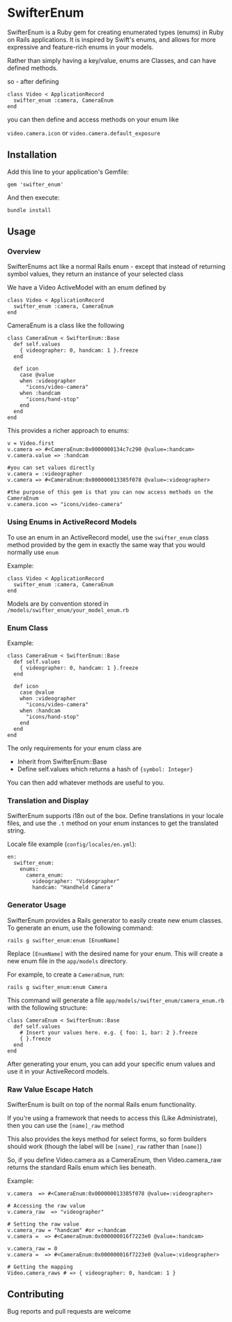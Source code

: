 # SwifterEnum

SwifterEnum is a Ruby gem for creating enumerated types (enums) in Ruby on Rails applications. 
It is inspired by Swift's enums, and allows for more expressive and feature-rich enums in your models.

Rather than simply having a key/value, enums are Classes, and can have defined methods.

so - after defining

    class Video < ApplicationRecord
      swifter_enum :camera, CameraEnum
    end

you can then define and access methods on your enum like

`video.camera.icon`
or `video.camera.default_exposure`


## Installation

Add this line to your application's Gemfile:

    gem 'swifter_enum'

And then execute:

    bundle install

## Usage

### Overview


SwifterEnums act like a normal Rails enum - except that instead of returning symbol values, they return an instance of your selected class

We have a Video ActiveModel with an enum defined by

    class Video < ApplicationRecord
      swifter_enum :camera, CameraEnum
    end

CameraEnum is a class like the following

    class CameraEnum < SwifterEnum::Base
      def self.values
        { videographer: 0, handcam: 1 }.freeze
      end

      def icon
        case @value
        when :videographer
          "icons/video-camera"
        when :handcam
          "icons/hand-stop"
        end
      end
    end

This provides a richer approach to enums:

    v = Video.first
    v.camera => #<CameraEnum:0x0000000134c7c290 @value=:handcam> 
    v.camera.value => :handcam 

    #you can set values directly
    v.camera = :videographer
    v.camera => #<CameraEnum:0x000000013385f078 @value=:videographer> 

    #the purpose of this gem is that you can now access methods on the CameraEnum
    v.camera.icon => "icons/video-camera" 


### Using Enums in ActiveRecord Models

To use an enum in an ActiveRecord model, use the `swifter_enum` class method provided by the gem in exactly the same way that you would normally use `enum`

Example:

    class Video < ApplicationRecord
      swifter_enum :camera, CameraEnum
    end

Models are by convention stored in `/models/swifter_enum/your_model_enum.rb`


### Enum Class 

Example:

    class CameraEnum < SwifterEnum::Base
      def self.values
        { videographer: 0, handcam: 1 }.freeze
      end

      def icon
        case @value
        when :videographer
          "icons/video-camera"
        when :handcam
          "icons/hand-stop"
        end
      end
    end

The only requirements for your enum class are

* Inherit from SwifterEnum::Base
* Define self.values which returns a hash of `{symbol: Integer}`

You can then add whatever methods are useful to you.

### Translation and Display

SwifterEnum supports i18n out of the box. Define translations in your locale files, and use the `.t` method on your enum instances to get the translated string.

Locale file example (`config/locales/en.yml`):

    en:
      swifter_enum:
        enums:
          camera_enum:
            videographer: "Videographer"
            handcam: "Handheld Camera"

### Generator Usage

SwifterEnum provides a Rails generator to easily create new enum classes. To generate an enum, use the following command:

    rails g swifter_enum:enum [EnumName]

Replace `[EnumName]` with the desired name for your enum. This will create a new enum file in the `app/models` directory.

For example, to create a `CameraEnum`, run:

    rails g swifter_enum:enum Camera

This command will generate a file `app/models/swifter_enum/camera_enum.rb` with the following structure:

    class CameraEnum < SwifterEnum::Base
      def self.values
        # Insert your values here. e.g. { foo: 1, bar: 2 }.freeze
        { }.freeze
      end
    end

After generating your enum, you can add your specific enum values and use it in your ActiveRecord models.


### Raw Value Escape Hatch

SwifterEnum is built on top of the normal Rails enum functionality.

If you're using a framework that needs to access this (Like Administrate), then you can use the `[name]_raw` method

This also provides the keys method for select forms, so form builders should work (though the label will be `[name]_raw` rather than `[name]`)

So, if you define Video.camera as a CameraEnum, then Video.camera_raw returns the standard Rails enum which lies beneath.

Example:

    v.camera  => #<CameraEnum:0x000000013385f078 @value=:videographer> 

    # Accessing the raw value
    v.camera_raw  => "videographer" 

    # Setting the raw value
    v.camera_raw = "handcam" #or =:handcam
    v.camera =  => #<CameraEnum:0x000000016f7223e0 @value=:handcam> 

    v.camera_raw = 0
    v.camera =  => #<CameraEnum:0x000000016f7223e0 @value=:videographer> 

    # Getting the mapping
    Video.camera_raws # => { videographer: 0, handcam: 1 }

## Contributing

Bug reports and pull requests are welcome
